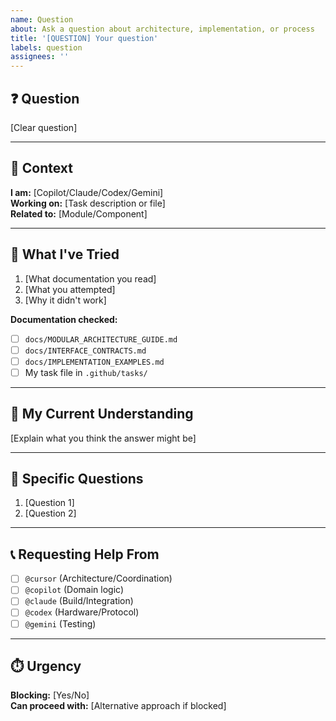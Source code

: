 ```yaml
---
name: Question
about: Ask a question about architecture, implementation, or process
title: '[QUESTION] Your question'
labels: question
assignees: ''
---
```


## ❓ Question

[Clear question]

---

## 📍 Context

**I am:** [Copilot/Claude/Codex/Gemini]  
**Working on:** [Task description or file]  
**Related to:** [Module/Component]

---

## 🤔 What I've Tried

1. [What documentation you read]
2. [What you attempted]
3. [Why it didn't work]

**Documentation checked:**
- [ ] `docs/MODULAR_ARCHITECTURE_GUIDE.md`
- [ ] `docs/INTERFACE_CONTRACTS.md`
- [ ] `docs/IMPLEMENTATION_EXAMPLES.md`
- [ ] My task file in `.github/tasks/`

---

## 💭 My Current Understanding

[Explain what you think the answer might be]

---

## 🎯 Specific Questions

1. [Question 1]
2. [Question 2]

---

## 📞 Requesting Help From

- [ ] `@cursor` (Architecture/Coordination)
- [ ] `@copilot` (Domain logic)
- [ ] `@claude` (Build/Integration)
- [ ] `@codex` (Hardware/Protocol)
- [ ] `@gemini` (Testing)

---

## ⏱️ Urgency

**Blocking:** [Yes/No]  
**Can proceed with:** [Alternative approach if blocked]
